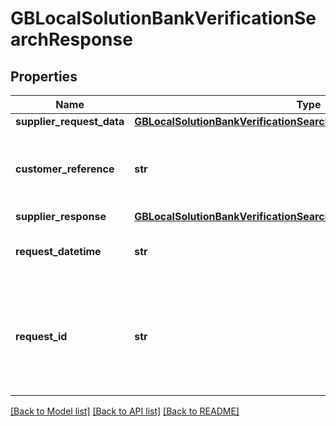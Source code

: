 # GBLocalSolutionBankVerificationSearchResponse

## Properties
Name | Type | Description | Notes
------------ | ------------- | ------------- | -------------
**supplier_request_data** | [**GBLocalSolutionBankVerificationSearchResponseSupplierRequestData**](GBLocalSolutionBankVerificationSearchResponseSupplierRequestData.md) |  | [optional] 
**customer_reference** | **str** | Your Customer reference as described in the requestBody | [optional] 
**supplier_response** | [**GBLocalSolutionBankVerificationSearchResponseSupplierResponse**](GBLocalSolutionBankVerificationSearchResponseSupplierResponse.md) |  | [optional] 
**request_datetime** | **str** | The date time this request was returned | [optional] 
**request_id** | **str** | A unique reference to your request used for querying the below endpoints where &lt;id&gt; is required | [optional] 

[[Back to Model list]](../README.md#documentation-for-models) [[Back to API list]](../README.md#documentation-for-api-endpoints) [[Back to README]](../README.md)

